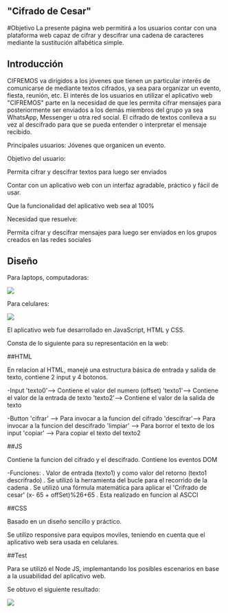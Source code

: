 ## "Cifrado de Cesar"

#Objetivo
La presente página web permitirá a los usuarios contar con una plataforma web capaz de cifrar y descifrar una cadena de caracteres mediante la sustitución alfabética simple.

## Introducción

CIFREMOS va dirigidos a los jóvenes que tienen un particular interés de comunicarse de mediante textos cifrados, ya sea para organizar un evento, fiesta, reunión, etc. El interés de los usuarios en utilizar el aplicativo web "CIFREMOS" parte en la necesidad de que les permita cifrar mensajes para posteriormente ser enviados a los demás miembros del grupo ya sea WhatsApp, Messenger u otra red social. El cifrado de textos conlleva a su vez al descifrado para que se pueda entender o interpretar el mensaje recibido. 

Principales usuarios: Jóvenes que organicen un evento.

Objetivo del usuario: 

Permita cifrar y descifrar textos para luego ser enviados

Contar con un aplicativo web con un interfaz agradable, práctico y fácil de usar.

Que la funcionalidad del aplicativo web sea al 100% 

Necesidad que resuelve:

Permita cifrar y descifrar mensajes para luego ser enviados en los grupos creados en las redes sociales

## Diseño

Para laptops, computadoras:

![](https://fotos.subefotos.com/f75125e2999349849db800254a181827o.png)

Para celulares:

![](https://fotos.subefotos.com/2b1b089fed0eedb2d80881018166340co.png)


El aplicativo web fue desarrollado en JavaScript, HTML y CSS. 


Consta de lo siguiente para su representación en la web:

##HTML

En relacion al HTML, manejé una estructura básica de entrada y salida de texto, contiene 2 input y 4 botonos.

-Input
'texto0'--> Contiene el valor del numero (offset)
'texto1'--> Contiene el valor de la entrada de texto
'texto2'--> Contiene el valor de la salida de texto

-Button
'cifrar'   --> Para invocar a la funcion del cifrado
'descifrar'--> Para invocar a la funcion del descifrado
'limpiar'  --> Para borror el texto de los input
'copiar'   --> Para copiar el texto del texto2



##JS

Contiene la funcion del cifrado y el descifrado.
Contiene los eventos DOM

 -Funciones: . Valor de entrada (texto1) y como valor del retorno (texto1 descrifrado)
             . Se utilizó la herramienta del bucle para el recorrido de la cadena
             . Se utilizó una fórmula matemática para aplicar el 'Crifrado de cesar' (x- 65 + offSet)%26+65
             . Esta realizado en funcion al ASCCI
             
             

##CSS

Basado en un diseño sencillo y práctico. 

Se utilizo responsive para equipos moviles, teniendo en cuenta que el aplicativo web sera usada en celulares.


##Test

Para se utilizó el Node JS, implemantando los posibles escenarios en base a la usuabilidad del aplicativo web.

Se obtuvo el siguiente resultado:

![](https://fotos.subefotos.com/fd5ed9d8af5fc377a2da182fd52608fco.png)





